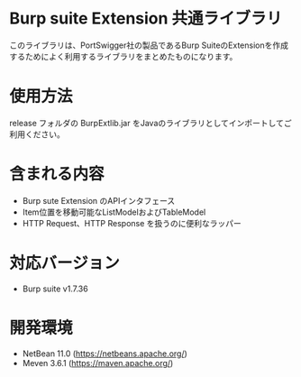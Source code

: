Burp suite Extension 共通ライブラリ
=============
このライブラリは、PortSwigger社の製品であるBurp SuiteのExtensionを作成するためによく利用するライブラリをまとめたものになります。

# 使用方法

release フォルダの BurpExtlib.jar をJavaのライブラリとしてインポートしてご利用ください。

# 含まれる内容

* Burp sute Extension のAPIインタフェース
* Item位置を移動可能なListModelおよびTableModel
* HTTP Request、HTTP Response を扱うのに便利なラッパー

# 対応バージョン
* Burp suite v1.7.36

# 開発環境

* NetBean 11.0 (https://netbeans.apache.org/)
* Meven 3.6.1 (https://maven.apache.org/)

